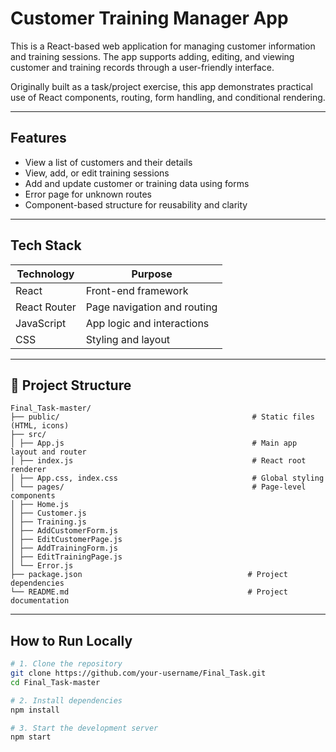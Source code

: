 # Customer Training Manager App

This is a React-based web application for managing customer information and training sessions. The app supports adding, editing, and viewing customer and training records through a user-friendly interface.

Originally built as a task/project exercise, this app demonstrates practical use of React components, routing, form handling, and conditional rendering.

---

## Features

- View a list of customers and their details
- View, add, or edit training sessions
- Add and update customer or training data using forms
- Error page for unknown routes
- Component-based structure for reusability and clarity

---

## Tech Stack

| Technology    | Purpose                        |
|---------------|--------------------------------|
| React         | Front-end framework            |
| React Router  | Page navigation and routing    |
| JavaScript    | App logic and interactions     |
| CSS           | Styling and layout             |

---

## 📁 Project Structure

```
Final_Task-master/
├── public/                                           # Static files (HTML, icons)
├── src/
│ ├── App.js                                          # Main app layout and router
│ ├── index.js                                        # React root renderer
│ ├── App.css, index.css                              # Global styling
│ └── pages/                                          # Page-level components
│ ├── Home.js
│ ├── Customer.js
│ ├── Training.js
│ ├── AddCustomerForm.js
│ ├── EditCustomerPage.js
│ ├── AddTrainingForm.js
│ ├── EditTrainingPage.js
│ └── Error.js
├── package.json                                     # Project dependencies
└── README.md                                        # Project documentation
```
---

## How to Run Locally

```bash
# 1. Clone the repository
git clone https://github.com/your-username/Final_Task.git
cd Final_Task-master

# 2. Install dependencies
npm install

# 3. Start the development server
npm start
